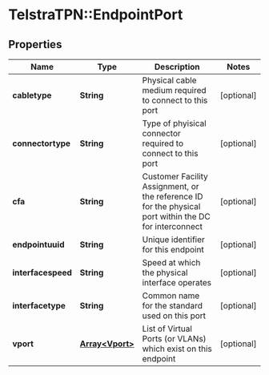 # TelstraTPN::EndpointPort

## Properties
Name | Type | Description | Notes
------------ | ------------- | ------------- | -------------
**cabletype** | **String** | Physical cable medium required to connect to this port | [optional] 
**connectortype** | **String** | Type of phyisical connector required to connect to this port | [optional] 
**cfa** | **String** | Customer Facility Assignment, or the reference ID for the physical port within the DC for interconnect | [optional] 
**endpointuuid** | **String** | Unique identifier for this endpoint | [optional] 
**interfacespeed** | **String** | Speed at which the physical interface operates | [optional] 
**interfacetype** | **String** | Common name for the standard used on this port | [optional] 
**vport** | [**Array&lt;Vport&gt;**](Vport.md) | List of Virtual Ports (or VLANs) which exist on this endpoint | [optional] 



